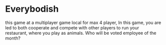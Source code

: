 # Everybodish
this game at a multiplayer game local for max 4 player, In this game, you are led to both cooperate and compete with other players to run your restaurant, where you play as animals. Who will be voted employee of the month?
